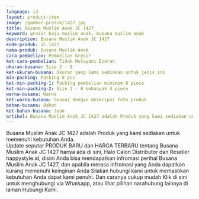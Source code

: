 ```yaml
---
language: id
layout: product-item
image: /gambar-produk/1427.jpg
title: Busana Muslim Anak JC 1427
keyword: grosir baju muslim anak, busana muslim anak
description: Busana Muslim Anak JC 1427
kode-produk: JC 1427
nama-produk: Busana Muslim Anak
cara-pembelian: Pembelian Grosir
ket-cara-pembelian: Tidak Melayani Eceran
ukuran-busana: Size 2 - 8
ket-ukuran-busana: Ukuran yang kami sediakan untuk jenis ini
min-packing: Packing 8 pcs
ket-min-packing-1: Packing pembelian minimum 8 piece
ket-min-packing-2: Size 2 - 8 sebanyak 4 piece
warna-busana: Warna
ket-warna-busana: Sesuai dengan deskripsi foto produk
bahan-busana: Bahan
ket-bahan-busana: Jean
artikel: Busana Muslim Anak JC 1427 adalah Produk yang kami sediakan untuk memenuhi kebutuhan Anda.
---
```

Busana Muslim Anak JC 1427 adalah Produk yang kami sediakan untuk memenuhi kebutuhan Anda.<br>Update seputar PRODUK BARU dan HARGA TERBARU tentang Busana Muslim Anak JC 1427 hanya ada di sini, Halo Calon Distributor dan Reseller happystyle.id, disini Anda bisa mendapatkan infromasi perihal Busana Muslim Anak JC 1427, dan apabila merasa infromasi yang Anda dapatkan kurang memenuhi keinginan Anda Silakan hubungi kami untuk memastikan kebutuhan Anda dapat kami penuhi. Dan caranya cukup mudah Klik di sini untuk menghubungi via Whatsapp, atau lihat pilihan narahubung lainnya di laman Hubungi Kami.